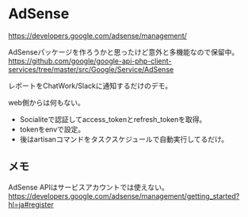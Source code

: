 # AdSense

https://developers.google.com/adsense/management/

AdSenseパッケージを作ろうかと思ったけど意外と多機能なので保留中。  
https://github.com/google/google-api-php-client-services/tree/master/src/Google/Service/AdSense

レポートをChatWork/Slackに通知するだけのデモ。

web側からは何もない。

- Socialiteで認証してaccess_tokenとrefresh_tokenを取得。
- tokenをenvで設定。
- 後はartisanコマンドをタスクスケジュールで自動実行してるだけ。

## メモ
AdSense APIはサービスアカウントでは使えない。
https://developers.google.com/adsense/management/getting_started?hl=ja#register
